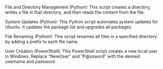 File and Directory Management (Python): This script creates a directory, writes a file in that directory, and then reads the content from the file.


System Updates (Python): This Python script automates system updates for Ubuntu. It updates the package list and upgrades all packages. 


File Renaming (Python): This script renames all files in a specified directory by adding a prefix to each file name.


User Creation (PowerShell): This PowerShell script creates a new local user in Windows. Replace "NewUser" and "P@ssword" with the desired username and password
